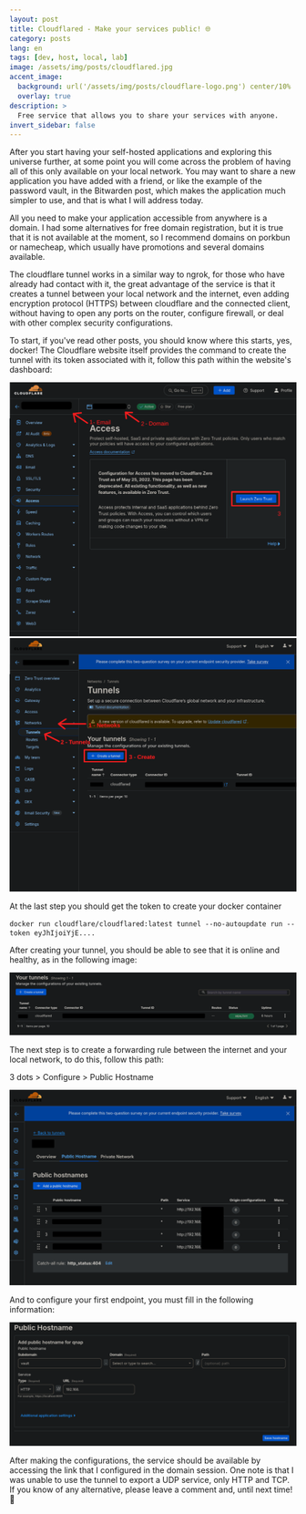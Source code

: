 ```yaml
---
layout: post
title: Cloudflared - Make your services public! 🌐
category: posts
lang: en
tags: [dev, host, local, lab]
image: /assets/img/posts/cloudflared.jpg
accent_image: 
  background: url('/assets/img/posts/cloudflare-logo.png') center/10%
  overlay: true
description: >
  Free service that allows you to share your services with anyone.
invert_sidebar: false
---
```


After you start having your self-hosted applications and exploring this universe further, at some point you will come across the problem of having all of this only available on your local network. You may want to share a new application you have added with a friend, or like the example of the password vault, in the Bitwarden post, which makes the application much simpler to use, and that is what I will address today.

All you need to make your application accessible from anywhere is a domain. I had some alternatives for free domain registration, but it is true that it is not available at the moment, so I recommend domains on porkbun or namecheap, which usually have promotions and several domains available.

The cloudflare tunnel works in a similar way to ngrok, for those who have already had contact with it, the great advantage of the service is that it creates a tunnel between your local network and the internet, even adding encryption protocol (HTTPS) between cloudflare and the connected client, without having to open any ports on the router, configure firewall, or deal with other complex security configurations.

To start, if you've read other posts, you should know where this starts, yes, docker! The Cloudflare website itself provides the command to create the tunnel with its token associated with it, follow this path within the website's dashboard:

<p>
<img src="https://raw.githubusercontent.com/luigihenrick/luigihenrick.github.io/refs/heads/master/assets/img/posts/cloudflare-home.png">
<br/>
<img src="https://raw.githubusercontent.com/luigihenrick/luigihenrick.github.io/refs/heads/master/assets/img/posts/cloudflare-zero-trust.png">
</p>


At the last step you should get the token to create your docker container
```
docker run cloudflare/cloudflared:latest tunnel --no-autoupdate run --token eyJhIjoiYjE....
```

After creating your tunnel, you should be able to see that it is online and healthy, as in the following image:
<p>
<img src="https://raw.githubusercontent.com/luigihenrick/luigihenrick.github.io/refs/heads/master/assets/img/posts/cloudflare-healthy.png">
</p>

The next step is to create a forwarding rule between the internet and your local network, to do this, follow this path:

3 dots > Configure > Public Hostname

<p>
<img src="https://raw.githubusercontent.com/luigihenrick/luigihenrick.github.io/refs/heads/master/assets/img/posts/cloudflare-forward.png">
</p>

And to configure your first endpoint, you must fill in the following information:

<p>
<img src="https://raw.githubusercontent.com/luigihenrick/luigihenrick.github.io/refs/heads/master/assets/img/posts/cloudflare-public-hostname.png">
</p>

After making the configurations, the service should be available by accessing the link that I configured in the domain session. One note is that I was unable to use the tunnel to export a UDP service, only HTTP and TCP. If you know of any alternative, please leave a comment and, until next time! 🎇